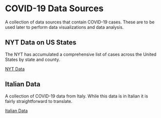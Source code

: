 # COVID-19 Data Sources

A collection of data sources that contain COVID-19 cases. These are to be used later to perform data visualizations and data analysis.

## NYT Data on US States

The NYT has accumulated a comprehensive list of cases across the United States by state and county.

[NYT Data](https://github.com/nytimes/covid-19-data)

## Italian Data

A collection of COVID-19 data from Italy. While this data is in Italian it is fairly
straightforward to translate.

[Italian Data](https://github.com/pcm-dpc/COVID-19)
